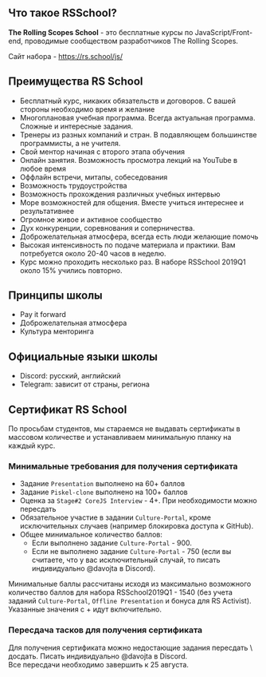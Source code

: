 ## Что такое RSSchool?
**The Rolling Scopes School** - это бесплатные курсы по JavaScript/Front-end, проводимые сообществом разработчиков The Rolling Scopes.

Сайт набора - https://rs.school/js/

## Преимущества RS School 
- Бесплатный курс, никаких обязательств и договоров. С вашей стороны необходимо время и желание
- Многоплановая учебная программа. Всегда актуальная программа. Сложные и интересные задания.
- Тренеры из разных компаний и стран. В подавляющем большинстве программисты, а не учителя. 
- Свой ментор начиная с второго этапа обучения
- Онлайн занятия.  Возможность просмотра лекций на YouTube в любое время
- Оффлайн встречи, митапы, собеседования
- Возможность трудоустройства
- Возможность прохождения различных учебных интервью
- Море возможностей для общения. Вместе учиться интереснее и результативнее
- Огромное живое и активное сообщество
- Дух конкуренции, соревнования и соперничества. 
- Доброжелательная атмосфера, всегда есть люди желающие помочь
- Высокая интенсивность по подаче материала и практики. Вам потребуется около 20-40 часов в неделю.
- Курс можно проходить несколько раз. В наборе RSSchool 2019Q1 около 15% учились повторно. 

 ## Принципы школы 
 - Pay it forward
 - Доброжелательная атмосфера 
 - Культура менторинга
 
 ## Официальные языки школы 
 - Discord: русский, английский
 - Telegram: зависит от страны, региона
 
 ## Сертификат RS School 
 По просьбам студентов, мы стараемся не выдавать сертификаты в массовом количестве и устанавливаем минимальную планку на каждый курс. 
 
 ### Минимальные требования для получения сертификата
 * Задание `Presentation` выполнено на 60+ баллов 
 * Задание `Piskel-clone` выполнено на 100+ баллов 
 * Оценка за `Stage#2 CoreJS Interview` - 4+. При необходимости можно пересдать
 * Обязательное участие в задании `Culture-Portal`, кроме исключительных случаев (например блокировка доступа к GitHub).
 * Общее минимальное количество баллов:  
   - Если выполнено задание `Culture-Portal` - 900.
   - Если не выполнено задание `Culture-Portal` - 750 (если вы считаете, что у вас исключительный случай, то писать индивидуально @davojta в Discord).   
 
 Минимальные баллы рассчитаны исходя из максимально возможного количество баллов для набора RSSchool2019Q1 - 1540 (без учета заданий `Culture-Portal`, `Offline Presentation` и бонуса для RS Activist).  
 Указанные значения с + идут включительно.
 
 ### Пересдача тасков для получения сертификата
 Для получения сертификата можно недостающие задания пересдать \ досдать. Писать индивидуально @davojta в Discord.   
 Все пересдачи необходимо завершить к 25 августа.
